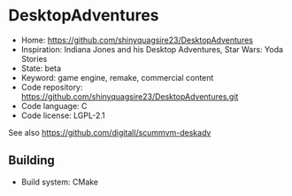 # DesktopAdventures

- Home: https://github.com/shinyquagsire23/DesktopAdventures
- Inspiration: Indiana Jones and his Desktop Adventures, Star Wars: Yoda Stories
- State: beta
- Keyword: game engine, remake, commercial content
- Code repository: https://github.com/shinyquagsire23/DesktopAdventures.git
- Code language: C
- Code license: LGPL-2.1

See also https://github.com/digitall/scummvm-deskadv

## Building

- Build system: CMake
